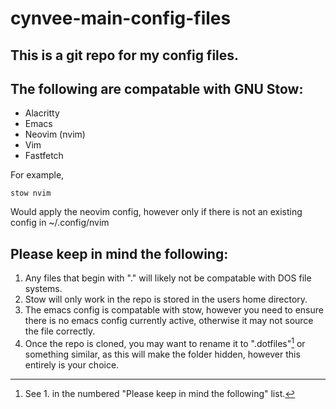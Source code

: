 # cynvee-main-config-files

## This is a git repo for my config files.

## The following are compatable with GNU Stow:
- Alacritty
- Emacs
- Neovim (nvim)
- Vim
- Fastfetch

For example,
```shell
stow nvim
```
Would apply the neovim config, however only if there is not an existing config in ~/.config/nvim

## Please keep in mind the following:
1. Any files that begin with "." will likely not be compatable with DOS file systems.
2. Stow will only work in the repo is stored in the users home directory.
3. The emacs config is compatable with stow, however you need to ensure there is no emacs config currently active, otherwise it may not source the file correctly.
4. Once the repo is cloned, you may want to rename it to ".dotfiles"[^warning] or something similar, as this will make the folder hidden, however this entirely is your choice.

[^warning]: See 1. in the numbered "Please keep in mind the following" list.
